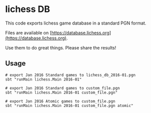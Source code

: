 # lichess DB

This code exports lichess game database in a standard PGN format.

Files are available on [https://database.lichess.org](https://database.lichess.org).

Use them to do great things. Please share the results!

## Usage

```
# export Jan 2016 Standard games to lichess_db_2016-01.pgn
sbt "runMain lichess.Main 2016-01"

# export Jan 2016 Standard games to custom_file.pgn
sbt "runMain lichess.Main 2016-01 custom_file.pgn"

# export Jan 2016 Atomic games to custom_file.pgn
sbt "runMain lichess.Main 2016-01 custom_file.pgn atomic"
```
